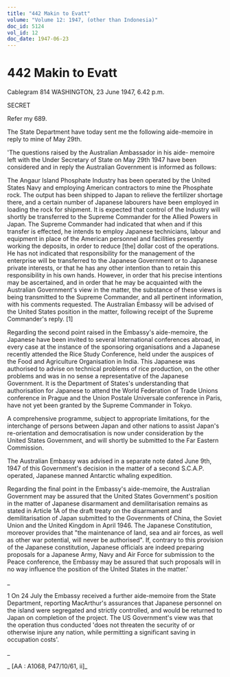 ```yaml
---
title: "442 Makin to Evatt"
volume: "Volume 12: 1947, (other than Indonesia)"
doc_id: 5124
vol_id: 12
doc_date: 1947-06-23
---
```


# 442 Makin to Evatt

Cablegram 814 WASHINGTON, 23 June 1947, 6.42 p.m.

SECRET

Refer my 689.

The State Department have today sent me the following aide-memoire in reply to mine of May 29th.

'The questions raised by the Australian Ambassador in his aide- memoire left with the Under Secretary of State on May 29th 1947 have been considered and in reply the Australian Government is informed as follows:

The Angaur Island Phosphate Industry has been operated by the United States Navy and employing American contractors to mine the Phosphate rock. The output has been shipped to Japan to relieve the fertilizer shortage there, and a certain number of Japanese labourers have been employed in loading the rock for shipment. It is expected that control of the Industry will shortly be transferred to the Supreme Commander for the Allied Powers in Japan. The Supreme Commander had indicated that when and if this transfer is effected, he intends to employ Japanese technicians, labour and equipment in place of the American personnel and facilities presently working the deposits, in order to reduce [the] dollar cost of the operations. He has not indicated that responsibility for the management of the enterprise will be transferred to the Japanese Government or to Japanese private interests, or that he has any other intention than to retain this responsibility in his own hands. However, in order that his precise intentions may be ascertained, and in order that he may be acquainted with the Australian Government's view in the matter, the substance of these views is being transmitted to the Supreme Commander, and all pertinent information, with his comments requested. The Australian Embassy will be advised of the United States position in the matter, following receipt of the Supreme Commander's reply. [1]

Regarding the second point raised in the Embassy's aide-memoire, the Japanese have been invited to several International conferences abroad, in every case at the instance of the sponsoring organisations and a Japanese recently attended the Rice Study Conference, held under the auspices of the Food and Agriculture Organisation in India. This Japanese was authorised to advise on technical problems of rice production, on the other problems and was in no sense a representative of the Japanese Government. It is the Department of States's understanding that authorisation for Japanese to attend the World Federation of Trade Unions conference in Prague and the Union Postale Universale conference in Paris, have not yet been granted by the Supreme Commander in Tokyo.

A comprehensive programme, subject to appropriate limitations, for the interchange of persons between Japan and other nations to assist Japan's re-orientation and democratisation is now under consideration by the United States Government, and will shortly be submitted to the Far Eastern Commission.

The Australian Embassy was advised in a separate note dated June 9th, 1947 of this Government's decision in the matter of a second S.C.A.P. operated, Japanese manned Antarctic whaling expedition.

Regarding the final point in the Embassy's aide-memoire, the Australian Government may be assured that the United States Government's position in the matter of Japanese disarmament and demilitarisation remains as stated in Article 1A of the draft treaty on the disarmament and demilitarisation of Japan submitted to the Governments of China, the Soviet Union and the United Kingdom in April 1946. The Japanese Constitution, moreover provides that "the maintenance of land, sea and air forces, as well as other war potential, will never be authorised". If, contrary to this provision of the Japanese constitution, Japanese officials are indeed preparing proposals for a Japanese Army, Navy and Air Force for submission to the Peace conference, the Embassy may be assured that such proposals will in no way influence the position of the United States in the matter.'

_

1 On 24 July the Embassy received a further aide-memoire from the State Department, reporting MacArthur's assurances that Japanese personnel on the island were segregated and strictly controlled, and would be returned to Japan on completion of the project. The US Government's view was that the operation thus conducted 'does not threaten the security of or otherwise injure any nation, while permitting a significant saving in occupation costs'.

_

_ [AA : A1068, P47/10/61, ii]_
